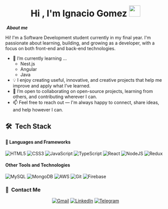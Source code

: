 <!--
**nachoogomez/nachoogomez** is a ✨ _special_ ✨ repository because its `README.md` (this file) appears on your GitHub profile. 
-->
<h1 align="center"><b>Hi , I'm Ignacio Gomez </b><img src="https://media.giphy.com/media/hvRJCLFzcasrR4ia7z/giphy.gif" width="35"></h1>

&nbsp;***About me***

Hi! I'm a Software Development student currently in my final year. I'm passionate about learning, building, and growing as a developer, with a focus on both front-end and back-end technologies.
- 🌱 I’m currently learning ...
  - Nest.js
  - Angular
  - Java
- 💡 I enjoy creating useful, innovative, and creative projects that help me improve and apply what I’ve learned.
- 🤝 I’m open to collaborating on open-source projects, learning from others, and contributing wherever I can.
- 📫 Feel free to reach out — I'm always happy to connect, share ideas, and help however I can.

## 🛠 &nbsp;Tech Stack

#### 🔧 Languages and Frameworks

![HTML5](https://img.shields.io/badge/html5-%23E34F26.svg?style=for-the-badge&logo=html5&logoColor=white)
![CSS3](https://img.shields.io/badge/css3-%231572B6.svg?style=for-the-badge&logo=css3&logoColor=white)
![JavaScript](https://img.shields.io/badge/JavaScript-%23323330.svg?style=for-the-badge&logo=javascript&logoColor=F7DF1E)
![TypeScript](https://img.shields.io/badge/typescript-%23007ACC.svg?style=for-the-badge&logo=typescript&logoColor=white)
![React](https://img.shields.io/badge/react-%2320232a.svg?style=for-the-badge&logo=react&logoColor=%2361DAFB)
![NodeJS](https://img.shields.io/badge/node.js-6DA55F?style=for-the-badge&logo=node.js&logoColor=white)
![Redux](https://img.shields.io/badge/redux-%23593d88.svg?style=for-the-badge&logo=redux&logoColor=white)

#### Other Tools and Technologies
![MySQL](https://img.shields.io/badge/mysql-4479A1.svg?style=for-the-badge&logo=mysql&logoColor=white)
![MongoDB](https://img.shields.io/badge/MongoDB-%234ea94b.svg?style=for-the-badge&logo=mongodb&logoColor=white)
![AWS](https://img.shields.io/badge/AWS-%23FF9900.svg?style=for-the-badge&logo=amazon-aws&logoColor=white)
![Git](https://img.shields.io/badge/git-%23F05033.svg?style=for-the-badge&logo=git&logoColor=white)
![Firebase](https://img.shields.io/badge/firebase-a08021?style=for-the-badge&logo=firebase&logoColor=ffcd34)

### 🔗 &nbsp;Contact Me

<div align="center">
<a href="mailto:ignaciogomezdev@gmail.com"><img alt="Gmail" src="https://img.shields.io/badge/Gmail-D14836?style=for-the-badge&logo=gmail&logoColor=white" /></a>
<a href="https://www.linkedin.com/in/ignaciogomezskamelka/"><img alt="LinkedIn" src="https://img.shields.io/badge/linkedin-%230077B5.svg?style=for-the-badge&logo=linkedin&logoColor=white"/></a>
<a href="https://t.me/Ignacio Gomez"><img alt="Telegram" src="https://img.shields.io/badge/Telegram-2CA5E0?style=for-the-badge&logo=telegram&logoColor=white" />
</a>
</div>
